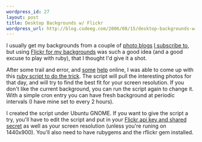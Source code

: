 ```yaml
--- 
wordpress_id: 27
layout: post
title: Desktop Backgrounds w/ Flickr
wordpress_url: http://blog.codeeg.com/2006/08/15/desktop-backgrounds-w-flickr/
---
```

I usually get my backgrounds from a couple of <a href="http://www.chromasia.com/">photo blogs</a> <a href="http://wvs.topleftpixel.com/">I subscribe to</a>, but using <a href="http://www.redmonk.com/sogrady/archives/002054.html">Flickr for my backgrounds</a> was such a good idea (and a good excuse to play with ruby), that I thought I'd give it a shot.

After some trail and error, and <a href="http://maxdunn.com/typo/articles/2006/07/06/getting-started-with-flickr-on-rails">some</a> <a href="http://moosoft.net/docs/2005/gnome-wallpaper">help</a> online, I was able to come up with this <a href="https://gist.github.com/812220">ruby script to do the trick</a>.  The script will pull the interesting photos for that day, and will try to find the best fit for your screen resolution.  If you don't like the current background, you can run the script again to change it.  With a simple cron entry you can have fresh background at periodic intervals (I have mine set to every 2 hours).

I created the script under Ubuntu GNOME.  If you want to give the script a try, you'll have to edit the script and put in your <a href="http://www.flickr.com/services/api/keys/">Flickr api key and shared secret</a> as well as your screen resolution (unless you're runing on 1440x900).  You'll also need to have rubygems and the rflickr gem installed.

